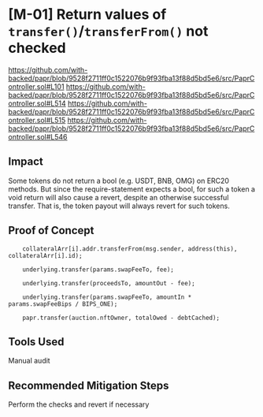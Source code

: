 # [M-01] Return values of `transfer()`/`transferFrom()` not checked

https://github.com/with-backed/papr/blob/9528f2711ff0c1522076b9f93fba13f88d5bd5e6/src/PaprController.sol#L101
https://github.com/with-backed/papr/blob/9528f2711ff0c1522076b9f93fba13f88d5bd5e6/src/PaprController.sol#L514
https://github.com/with-backed/papr/blob/9528f2711ff0c1522076b9f93fba13f88d5bd5e6/src/PaprController.sol#L515
https://github.com/with-backed/papr/blob/9528f2711ff0c1522076b9f93fba13f88d5bd5e6/src/PaprController.sol#L546

## Impact

Some tokens do not return a bool (e.g. USDT, BNB, OMG) on ERC20 methods. But since the require-statement expects a bool, for such a token a void return will also cause a revert, despite an otherwise successful transfer. That is, the token payout will always revert for such tokens.

## Proof of Concept

```solidity
    collateralArr[i].addr.transferFrom(msg.sender, address(this), collateralArr[i].id);

    underlying.transfer(params.swapFeeTo, fee);

    underlying.transfer(proceedsTo, amountOut - fee);

    underlying.transfer(params.swapFeeTo, amountIn * params.swapFeeBips / BIPS_ONE);

    papr.transfer(auction.nftOwner, totalOwed - debtCached);
```

## Tools Used

Manual audit

## Recommended Mitigation Steps

Perform the checks and revert if necessary
